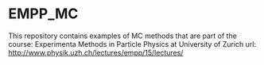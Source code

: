 # EMPP_MC

This repository contains examples of MC methods that are part of the course:
Experimenta Methods in Particle Physics
at 
University of Zurich
url:
http://www.physik.uzh.ch/lectures/empp/15/lectures/



